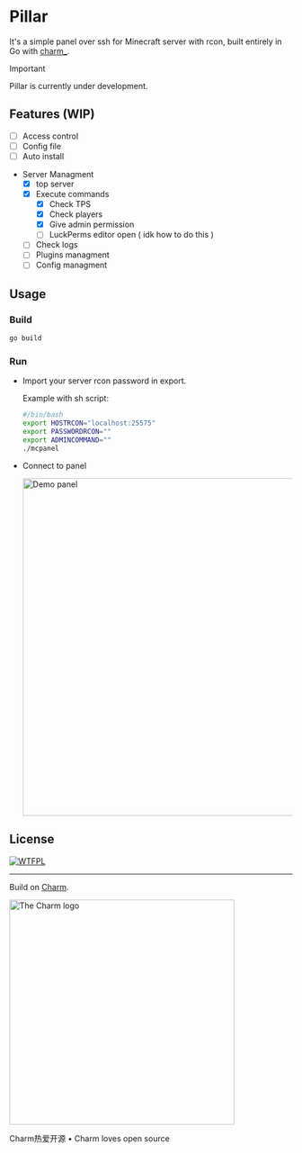 # Pillar 
It's a simple panel over ssh for Minecraft server with rcon, built entirely in Go with [charm_](https://charm.sh/).


> [!IMPORTANT]
> Pillar is currently under development.

## Features (WIP)
- [ ] Access control
- [ ] Config file
- [ ] Auto install
- Server Managment
    - [x] top server 
    - [x] Execute commands 
        - [x] Check TPS
        - [x] Check players
        - [x] Give admin permission
        - [ ] LuckPerms editor open ( idk how to do this )
    - [ ] Check logs
    - [ ] Plugins managment
    - [ ] Config managment

## Usage
### Build
```bash
go build
```
### Run
- Import your server rcon password in export.
  
  Example with sh script:
  ```bash
  #/bin/bash
  export HOSTRCON="localhost:25575"
  export PASSWORDRCON=""
  export ADMINCOMMAND=""
  ./mcpanel
  ```
- Connect to panel
  
  <img alt="Demo panel" src="https://raw.githubusercontent.com/alozoBack/mcpanel/refs/heads/main/demo.gif" width="600" />

## License
[![WTFPL](http://www.wtfpl.net/download/wtfpl-badge-3/)](https://github.com/alozoBack/mcpanel/raw/main/LICENSE)

---

Build on [Charm](https://charm.sh).

<a href="https://charm.sh/"><img alt="The Charm logo" src="https://stuff.charm.sh/charm-badge.jpg" width="400"></a>

Charm热爱开源 • Charm loves open source

